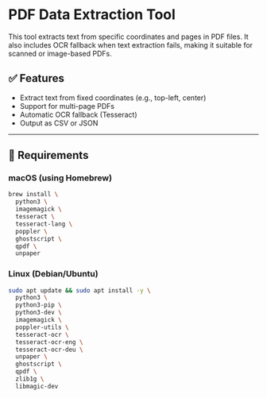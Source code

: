 # PDF Data Extraction Tool

This tool extracts text from specific coordinates and pages in PDF files. It also includes OCR fallback when text extraction fails, making it suitable for scanned or image-based PDFs.

## ✅ Features
- Extract text from fixed coordinates (e.g., top-left, center)
- Support for multi-page PDFs
- Automatic OCR fallback (Tesseract)
- Output as CSV or JSON

---

## 🧱 Requirements

### macOS (using Homebrew)

```bash
brew install \
  python3 \
  imagemagick \
  tesseract \
  tesseract-lang \
  poppler \
  ghostscript \
  qpdf \
  unpaper
```
### Linux (Debian/Ubuntu)
```bash
sudo apt update && sudo apt install -y \
  python3 \
  python3-pip \
  python3-dev \
  imagemagick \
  poppler-utils \
  tesseract-ocr \
  tesseract-ocr-eng \
  tesseract-ocr-deu \
  unpaper \
  ghostscript \
  qpdf \
  zlib1g \
  libmagic-dev
```
